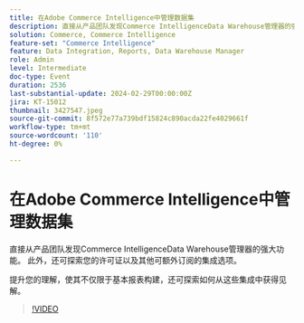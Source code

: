 ```yaml
---
title: 在Adobe Commerce Intelligence中管理数据集
description: 直接从产品团队发现Commerce IntelligenceData Warehouse管理器的强大功能。 此外，还可探索您的许可证以及其他可额外订阅的集成选项。 提升您的理解，使其不仅限于基本报表构建，还可探索如何从这些集成中获得见解。
solution: Commerce, Commerce Intelligence
feature-set: "Commerce Intelligence"
feature: Data Integration, Reports, Data Warehouse Manager
role: Admin
level: Intermediate
doc-type: Event
duration: 2536
last-substantial-update: 2024-02-29T00:00:00Z
jira: KT-15012
thumbnail: 3427547.jpeg
source-git-commit: 8f572e77a739bdf15824c890acda22fe4029661f
workflow-type: tm+mt
source-wordcount: '110'
ht-degree: 0%

---
```



# 在Adobe Commerce Intelligence中管理数据集

直接从产品团队发现Commerce IntelligenceData Warehouse管理器的强大功能。 此外，还可探索您的许可证以及其他可额外订阅的集成选项。

提升您的理解，使其不仅限于基本报表构建，还可探索如何从这些集成中获得见解。

>[!VIDEO](https://video.tv.adobe.com/v/3427547/?learn=on)